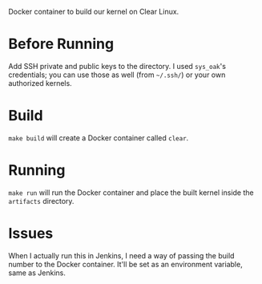 Docker container to build our kernel on Clear Linux.

# Before Running

Add SSH private and public keys to the directory. I used `sys_oak`'s
credentials; you can use those as well (from `~/.ssh/`) or your own
authorized kernels.

# Build

`make build` will create a Docker container called `clear`.

# Running

`make run` will run the Docker container and place the built kernel inside
the `artifacts` directory.

# Issues

When I actually run this in Jenkins, I need a way of passing the build number to
the Docker container. It'll be set as an environment variable, same as Jenkins.
